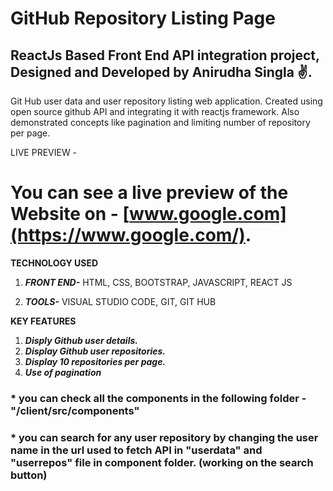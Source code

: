 # GitHub Repository Listing Page
## ReactJs Based Front End API integration project, Designed and Developed by Anirudha Singla ✌.

Git Hub user data and user repository listing web application. Created using open source github API and integrating it with reactjs framework. Also demonstrated concepts like pagination and limiting number of repository per page.

LIVE PREVIEW -
# You can see a live preview of the Website on - [www.google.com](https://www.google.com/).
 
 **TECHNOLOGY USED**
 1. ***FRONT END-*** 
    HTML,
    CSS,
    BOOTSTRAP,
    JAVASCRIPT,
    REACT JS
    
2. ***TOOLS-***
   VISUAL STUDIO CODE,
   GIT,
   GIT HUB


 **KEY FEATURES**
 1. ***Disply Github user details.***
 2. ***Display Github user repositories.***
 3. ***Display 10 repositories per page.*** 
 4. ***Use of pagination***

### * you can check all the components in the following folder - "/client/src/components"
### * you can search for any user repository by changing the user name in the url used to fetch API in "userdata" and "userrepos" file in component folder. (working on the search button)
